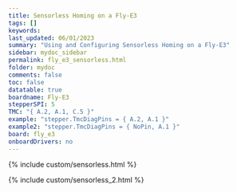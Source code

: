 ```yaml
---
title: Sensorless Homing on a Fly-E3
tags: []
keywords: 
last_updated: 06/01/2023
summary: "Using and Configuring Sensorless Homing on a Fly-E3"
sidebar: mydoc_sidebar
permalink: fly_e3_sensorless.html
folder: mydoc
comments: false
toc: false
datatable: true
boardname: Fly-E3
stepperSPI: 5
TMC: "{ A.2, A.1, C.5 }"
example: "stepper.TmcDiagPins = { A.2, A.1 }"
example2: "stepper.TmcDiagPins = { NoPin, A.1 }"
board: fly_e3
onboardDrivers: no
---
```


{% include custom/sensorless.html %}

{% include custom/sensorless_2.html %}